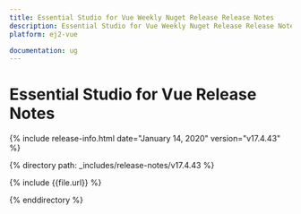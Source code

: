 ```yaml
---
title: Essential Studio for Vue Weekly Nuget Release Release Notes  
description: Essential Studio for Vue Weekly Nuget Release Release Notes  
platform: ej2-vue

documentation: ug
---
```


# Essential Studio for  Vue  Release Notes  

{% include release-info.html date="January 14, 2020"   version="v17.4.43"  %} 

{% directory path: _includes/release-notes/v17.4.43 %}

{% include {{file.url}} %}

{% enddirectory %}
